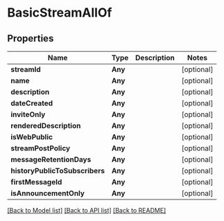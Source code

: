 # BasicStreamAllOf

## Properties
Name | Type | Description | Notes
------------ | ------------- | ------------- | -------------
**streamId** | **Any** |  | [optional] 
**name** | **Any** |  | [optional] 
**description** | **Any** |  | [optional] 
**dateCreated** | **Any** |  | [optional] 
**inviteOnly** | **Any** |  | [optional] 
**renderedDescription** | **Any** |  | [optional] 
**isWebPublic** | **Any** |  | [optional] 
**streamPostPolicy** | **Any** |  | [optional] 
**messageRetentionDays** | **Any** |  | [optional] 
**historyPublicToSubscribers** | **Any** |  | [optional] 
**firstMessageId** | **Any** |  | [optional] 
**isAnnouncementOnly** | **Any** |  | [optional] 

[[Back to Model list]](../README.md#documentation-for-models) [[Back to API list]](../README.md#documentation-for-api-endpoints) [[Back to README]](../README.md)


